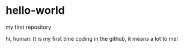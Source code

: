 # hello-world
my first repository

hi, human:
It is my first time coding in the github, it means a lot to me!
